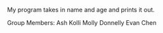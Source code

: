 My program takes in name and age and prints it out. 

Group Members:
Ash Kolli
Molly Donnelly
Evan Chen
